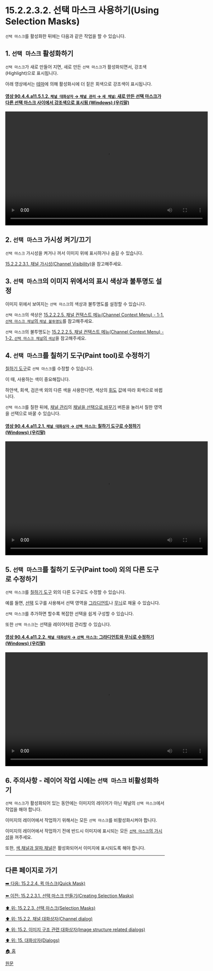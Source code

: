 # 15.2.2.3.2. 선택 마스크 사용하기(Using Selection Masks)

`선택 마스크`를 활성화한 뒤에는 다음과 같은 작업을 할 수 있습니다.

<a id="15-02-02-03-02-s1"></a>

## 1. `선택 마스크` 활성화하기
`선택 마스크`가 새로 만들어 지면, 새로 만든 `선택 마스크`가 활성화되면서, 강조색(Highlight)으로 표시됩니다.

아래 영상에서는 [테마](./12-01-11-theme.md)에 의해 활성화시에 더 짙은 회색으로 강조색이 표시됩니다.

<a id="90-04-04-a11-05-01-02"></a>

#### [영상 90.4.4.a11.5.1.2. `채널 대화상자` → `채널 관리` → `새 채널`: 새로 만든 선택 마스크가 다른 선택 마스크 사이에서 강조색으로 표시됨 (Windows) (우리말)](./90-04-04-channels.md#90-04-04-a11-05-01-02)
<video controls="controls" width="640" height="360" src="https://github.com/wonder13662/gimp/assets/15767104/4f46c943-52f7-4088-a129-1948fc48aec7"></video>

<a id="15-02-02-03-02-s2"></a>

## 2. `선택 마스크` 가시성 켜기/끄기
`선택 마스크` 가시성을 켜거나 꺼서 이미지 위에 표시하거나 숨길 수 있습니다.

[15.2.2.2.3.1. 채널 가시성(Channel Visibility)](./15-02-02-02-03-01-channel_visibility.md)을 참고해주세요.

<a id="15-02-02-03-02-s3"></a>

## 3. `선택 마스크`의 이미지 위에서의 표시 색상과 불투명도 설정
이미지 위에서 보여지는 `선택 마스크`의 색상과 불투명도를 설정할 수 있습니다.

`선택 마스크`의 색상은 [15.2.2.2.5. 채널 컨택스트 메뉴(Channel Context Menu) - 1-1. `선택 마스크 채널`의 `채널 불투명도`](./15-02-02-02-05-channel_context_menu.md#15-02-02-02-05-s1-01)를 참고해주세요.

`선택 마스크`의 불투명도는 [15.2.2.2.5. 채널 컨택스트 메뉴(Channel Context Menu) - 1-2. `선택 마스크 채널`의 `색상`](./15-02-02-02-05-channel_context_menu.md#15-02-02-02-05-s1-02)을 참고해주세요.

<a id="15-02-02-03-02-s4"></a>

## 4. `선택 마스크`를 칠하기 도구(Paint tool)로 수정하기
[칠하기 도구](./14-03-00-paint_tools.md)로 `선택 마스크`를 수정할 수 있습니다.

이 때, 사용하는 색이 중요해집니다.

하얀색, 회색, 검은색 외의 다른 색을 사용한다면, 색상의 [휘도](./19-glossaryx-luminance.md) 값에 따라 회색으로 바뀝니다.

`선택 마스크`를 칠한 뒤에, [채널 관리](./15-02-02-02-04-00-managing_channels.md)의 [채널을 선택으로 바꾸기](./15-02-02-02-04-05-replace_the_selection_with_this_channel.md) 버튼을 눌러서 칠한 영역을 선택으로 바꿀 수 있습니다.

<a id="90-04-04-a11-02-01"></a>

#### [영상 90.4.4.a11.2.1. `채널 대화상자` → `선택 마스크`: 칠하기 도구로 수정하기 (Windows) (우리말)](./90-04-04-channels.md#90-04-04-a11-02-01)
<video controls="controls" width="640" height="360" src="https://github.com/wonder13662/gimp/assets/15767104/4d2e9889-0a8d-4c3e-ba73-21d93396d4b6"></video>

<a id="15-02-02-03-02-s5"></a>

## 5. `선택 마스크`를 칠하기 도구(Paint tool) 외의 다른 도구로 수정하기
`선택 마스크`를 [칠하기 도구](./14-03-00-paint_tools.md) 외의 다른 도구로도 수정할 수 있습니다.

예를 들면, [선택](./07-01-00-the-selection.md) 도구를 사용해서 선택 영역을 [그라디언트](./07-10-gradients.md)나 [무늬](./07-11-patterns.md)로 채울 수 있습니다.

`선택 마스크`를 추가하면 할수록 복잡한 선택을 쉽게 구성할 수 있습니다.

또한 `선택 마스크`는 선택을 레이어처럼 관리할 수 있습니다.

<a id="90-04-04-a11-02-02"></a>

#### [영상 90.4.4.a11.2.2. `채널 대화상자` → `선택 마스크`: 그라디언트와 무늬로 수정하기 (Windows) (우리말)](./90-04-04-channels.md#90-04-04-a11-02-02)
<video controls="controls" width="640" height="360" src="https://github.com/wonder13662/gimp/assets/15767104/90ce8a78-2963-4f45-8c72-862ad90c908f"></video>

<a id="15-02-02-03-02-s6"></a>

## 6. 주의사항 - 레이어 작업 시에는 `선택 마스크` 비활성화하기
`선택 마스크`가 활성화되어 있는 동안에는 이미지의 레이어가 아닌 채널의 `선택 마스크`에서 작업을 해야 합니다.

이미지의 레이어에서 작업하기 위해서는 모든 `선택 마스크`를 비활성화시켜야 합니다.

이미지의 레이어에서 작업하기 전에 반드시 이미지에 표시되는 모든 [`선택 마스크`의 가시성](./15-02-02-02-03-01-channel_visibility.md)을 꺼주세요.

또한, [색 채널과 알파 채널]()은 활성화되어서 이미지에 표시되도록 해야 합니다.

***

## 다른 페이지로 가기

[➡️ 다음: 15.2.2.4. 퀵 마스크(Quick Mask)](./15-02-02-04-00-quick_mask.md)

[⬅️ 이전: 15.2.2.3.1. 선택 마스크 만들기(Creating Selection Masks)](./15-02-02-03-01-creating_selection_masks.md)

[⬆️ 위: 15.2.2.3. 선택 마스크(Selection Masks)](./15-02-02-03-00-selection_masks.md)

[⬆️ 위: 15.2.2. 채널 대화상자(Channel dialog)](./15-02-02-00-channel_dialog.md)

[⬆️ 위: 15.2. 이미지 구조 관련 대화상자(Image structure related dialogs)](./15-02-00-image-structure-related-dialogs.md)

[⬆️ 위: 15. 대화상자(Dialogs)](./15-00-dialogs.md)

[🏠 홈](./00-home.md)

[원문](https://docs.gimp.org/2.10/ko/gimp-channel-dialog.html#idm18153)